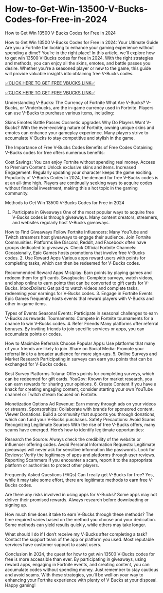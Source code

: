 # How-to-Get-Win-13500-V-Bucks-Codes-for-Free-in-2024
How to Get Win 13500 V-Bucks Codes for Free in 2024

How to Get Win 13500 V-Bucks Codes for Free in 2024: Your Ultimate Guide
Are you a Fortnite fan looking to enhance your gaming experience without spending a dime? You’re in the right place! In this article, we'll explore how to get win 13500 V-Bucks codes for free in 2024. With the right strategies and methods, you can enjoy all the skins, emotes, and battle passes you desire. Whether you're a seasoned player or new to the game, this guide will provide valuable insights into obtaining free V-Bucks codes.


[✅CLICK HERE TO GET FREE VBUCKS LINK✅](https://tinyurl.com/4xut3tkv)

[✅CLICK HERE TO GET FREE VBUCKS LINK✅](https://tinyurl.com/4xut3tkv)


Understanding V-Bucks: The Currency of Fortnite
What Are V-Bucks?
V-Bucks, or Vinderbucks, are the in-game currency used in Fortnite. Players can use V-Bucks to purchase various items, including:

Skins
Emotes
Battle Passes
Cosmetic upgrades
Why Do Players Want V-Bucks?
With the ever-evolving nature of Fortnite, owning unique skins and emotes can enhance your gameplay experience. Many players strive to accumulate V-Bucks to stay competitive and stylish in the game.

The Importance of Free V-Bucks Codes
Benefits of Free Codes
Obtaining V-Bucks codes for free offers numerous benefits:

Cost Savings: You can enjoy Fortnite without spending real money.
Access to Premium Content: Unlock exclusive skins and items.
Increased Engagement: Regularly updating your character keeps the game exciting.
Popularity of V-Bucks Codes
In 2024, the demand for free V-Bucks codes is at an all-time high. Players are continually seeking ways to acquire codes without financial investment, making this a hot topic in the gaming community.

Methods to Get Win 13500 V-Bucks Codes for Free in 2024
1. Participate in Giveaways
One of the most popular ways to acquire free V-Bucks codes is through giveaways. Many content creators, streamers, and websites regularly host V-Bucks giveaways.

How to Find Giveaways
Follow Fortnite Influencers: Many YouTube and Twitch streamers host giveaways to engage their audience.
Join Fortnite Communities: Platforms like Discord, Reddit, and Facebook often have groups dedicated to giveaways.
Check Official Fortnite Channels: Occasionally, Epic Games hosts promotions that involve free V-Bucks codes.
 2. Use Reward Apps
Various apps reward users with points for completing tasks, which can then be redeemed for V-Bucks codes.

Recommended Reward Apps
Mistplay: Earn points by playing games and redeem them for gift cards.
Swagbucks: Complete surveys, watch videos, and shop online to earn points that can be converted to gift cards for V-Bucks.
InboxDollars: Get paid to watch videos and complete tasks, redeeming your earnings for V-Bucks codes.
3. Engage in Fortnite Events
Epic Games frequently hosts events that reward players with V-Bucks and other in-game items.

Types of Events
Seasonal Events: Participate in seasonal challenges to earn V-Bucks as rewards.
Tournaments: Compete in Fortnite tournaments for a chance to win V-Bucks codes.
 4. Refer Friends
Many platforms offer referral bonuses. By inviting friends to join specific services or apps, you can accumulate points or codes.

How to Maximize Referrals
Choose Popular Apps: Use platforms that many of your friends are likely to join.
Share on Social Media: Promote your referral link to a broader audience for more sign-ups.
 5. Online Surveys and Market Research
Participating in surveys can earn you points that can be exchanged for V-Bucks codes.

Best Survey Platforms
Toluna: Offers points for completing surveys, which can be redeemed for gift cards.
YouGov: Known for market research, you can earn rewards for sharing your opinions.
6. Create Content
If you have a knack for creating engaging content, consider starting your own YouTube channel or Twitch stream focused on Fortnite.

Monetization Options
Ad Revenue: Earn money through ads on your videos or streams.
Sponsorships: Collaborate with brands for sponsored content.
Viewer Donations: Build a community that supports you through donations, which can fund your V-Bucks purchases.
Safety Precautions: Avoid Scams
Recognizing Legitimate Sources
With the rise of free V-Bucks offers, many scams have emerged. Here’s how to identify legitimate opportunities:

Research the Source: Always check the credibility of the website or influencer offering codes.
Avoid Personal Information Requests: Legitimate giveaways will never ask for sensitive information like passwords.
Look for Reviews: Verify the legitimacy of apps and platforms through user reviews.
Reporting Scammers
If you encounter a scam, report it to the appropriate platform or authorities to protect other players.

Frequently Asked Questions (FAQs)
Can I really get V-Bucks for free?
Yes, while it may take some effort, there are legitimate methods to earn free V-Bucks codes.

Are there any risks involved in using apps for V-Bucks?
Some apps may not deliver their promised rewards. Always research before downloading or signing up.

 How much time does it take to earn V-Bucks through these methods?
The time required varies based on the method you choose and your dedication. Some methods can yield results quickly, while others may take longer.

What should I do if I don’t receive my V-Bucks after completing a task?
Contact the support team of the app or platform you used. Most reputable services have customer support to assist users.

Conclusion
In 2024, the quest for how to get win 13500 V-Bucks codes for free is more accessible than ever. By participating in giveaways, using reward apps, engaging in Fortnite events, and creating content, you can accumulate codes without spending money. Just remember to stay cautious and avoid scams. With these strategies, you’ll be well on your way to enhancing your Fortnite experience with plenty of V-Bucks at your disposal. Happy gaming!
